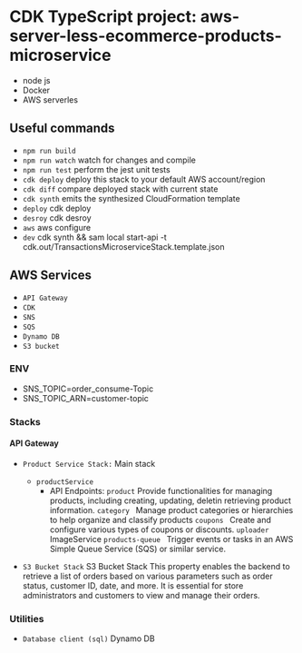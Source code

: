 # CDK TypeScript project: aws-server-less-ecommerce-products-microservice
* node js
* Docker
* AWS serverles

## Useful commands

- `npm run build`
- `npm run watch` watch for changes and compile
- `npm run test` perform the jest unit tests
- `cdk deploy` deploy this stack to your default AWS account/region
- `cdk diff` compare deployed stack with current state
- `cdk synth` emits the synthesized CloudFormation template
- `deploy` cdk deploy
- `desroy` cdk desroy
- `aws` aws configure
- `dev` cdk synth && sam local start-api -t cdk.out/TransactionsMicroserviceStack.template.json

## AWS Services

- `API Gateway`
- `CDK`
- `SNS`
- `SQS`
- `Dynamo DB`
- `S3 bucket`

### ENV

- SNS_TOPIC=order_consume-Topic
- SNS_TOPIC_ARN=customer-topic

### Stacks

#### API Gateway
- `Product Service Stack:` Main stack 
   - `productService`
      - API Endpoints: 
         `product`         Provide functionalities for managing products, including creating, updating, deletin retrieving product information.
         `category `       Manage product categories or hierarchies to help organize and classify products
         `coupons `        Create and configure various types of coupons or discounts.
         `uploader `       ImageService
         `products-queue ` Trigger events or tasks in an AWS Simple Queue Service (SQS) or similar service.
  

- `S3 Bucket Stack`  S3 Bucket Stack
        This property enables the backend to retrieve a list of orders based on various parameters such as order status, customer ID, date, and more.
        It is essential for store administrators and customers to view and manage their orders.


### Utilities

- `Database client (sql)` Dynamo DB

